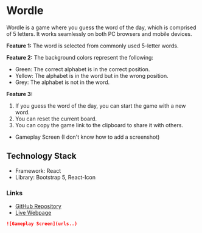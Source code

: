# Wordle

Wordle is a game where you guess the word of the day, which is comprised of 5 letters. It works seamlessly on both PC browsers and mobile devices.

**Feature 1:** The word is selected from commonly used 5-letter words.

**Feature 2:** The background colors represent the following:
- Green: The correct alphabet is in the correct position.
- Yellow: The alphabet is in the word but in the wrong position.
- Grey: The alphabet is not in the word.

**Feature 3:**
1) If you guess the word of the day, you can start the game with a new word.
2) You can reset the current board.
3) You can copy the game link to the clipboard to share it with others.

- Gameplay Screen (I don't know how to add a screenshot)

## Technology Stack
- Framework: React
- Library: Bootstrap 5, React-Icon

### Links
- [GitHub Repository](https://github.com/elriot/wordle)
- [Live Webpage](https://elriot.github.io/wordle)


```markdown
![Gameplay Screen](urls..)
```

